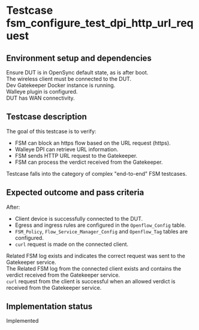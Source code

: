 # Testcase fsm_configure_test_dpi_http_url_request

## Environment setup and dependencies

Ensure DUT is in OpenSync default state, as is after boot.\
The wireless client must be connected to the DUT.\
Dev
Gatekeeper Docker instance is running.\
Walleye plugin is configured.\
DUT has WAN connectivity.

## Testcase description

The goal of this testcase is to verify:

- FSM can block an https flow based on the URL request (https).
- Walleye DPI can retrieve URL information.
- FSM sends HTTP URL request to the Gatekeeper.
- FSM can process the verdict received from the Gatekeeper.

Testcase falls into the category of complex "end-to-end" FSM testcases.

## Expected outcome and pass criteria

After:

- Client device is successfully connected to the DUT.
- Egress and ingress rules are configured in the `Openflow_Config` table.
- `FSM_Policy`, `Flow_Service_Manager_Config` and `Openflow_Tag` tables are configured.
- `curl` request is made on the connected client.

Related FSM log exists and indicates the correct request was sent to the Gatekeeper service.\
The Related FSM log from
the connected client exists and contains the verdict received from the Gatekeeper service.\
`curl` request from the
client is successful when an allowed verdict is received from the Gatekeeper service.

## Implementation status

Implemented
